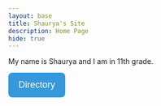 ```yaml
---
layout: base
title: Shaurya's Site
description: Home Page
hide: true
---
```


My name is Shaurya and I am in 11th grade.

<html lang="en">

<body>
    <div class="dropdown">
        <button class="dropbtn" onclick="toggleDropdown()">Directory</button>
        <div class="dropdown-content" id="myDropdown">
            <a href="http://127.0.0.1:4100/shaurya_2025/about/">About</a>
            <a href="http://127.0.0.1:4100/shaurya_2025/README4YML.html">Readme</a>
            <a href="http://127.0.0.1:4100/shaurya_2025/blogs/">Blogs</a>
        </div>
    </div>
    <script src="script.js"></script>
</body>
</html>

<head>
  <meta charset="UTF-8">
  <meta name="viewport" content="width=device-width, initial-scale=1.0">
  <style>
    body {
      margin: 0;
      transition: background-color 1s ease; /* Smooth transition for background color */
    }
    .overlay {
      position: fixed;
      top: 0;
      left: 0;
      width: 100%;
      height: 100%;
      background-color: rgba(255, 255, 255, 0.8); /* White overlay */
      display: none; /* Hide overlay initially */
      z-index: 9998; /* Behind the loader */
      transition: opacity 1s ease; /* Smooth transition for the overlay */
    }
    .loader {
      position: fixed;
      top: 50%;
      left: 50%;
      transform: translate(-50%, -50%);
      z-index: 9999;
      display: none; /* Hide loader initially */
    }
    .dots {
      display: flex;
      justify-content: center;
      align-items: center;
      gap: 8px;
    }
    .dot {
      width: 20px; /* Size of the dots */
      height: 20px;
      border-radius: 50%;
      background-color: #4CAF50; /* Dot color */
      animation: bounce 0.6s infinite alternate; /* Bounce animation */
    }
    .dot:nth-child(1) { animation-delay: 0s; }
    .dot:nth-child(2) { animation-delay: 0.2s; }
    .dot:nth-child(3) { animation-delay: 0.4s; }
    @keyframes bounce {
      0% { transform: translateY(0); }
      100% { transform: translateY(-15px); }
    }
    .button-custom {
      background-color: #2b669a; /* Main theme color */
      color: white;
      border: none;
      border-radius: 5px;
      padding: 10px 20px;
      font-size: 16px;
      cursor: pointer;
      transition: background-color 0.3s ease, transform 0.3s ease;
    }
    .button-custom:hover {
      background-color: #1d4f73; /* Darker shade for hover */
      transform: scale(1.05); /* Slightly enlarges button on hover */
    }
    .button-custom:active {
      background-color: #163d59; /* Even darker on click */
      transform: scale(0.98); /* Shrinks button slightly on click */
    }
    .button-custom:focus {
      outline: none;
      box-shadow: 0 0 5px #2b669a; /* Adds a shadow on focus */
    }
    .dropdown {
      position: relative;
      display: inline-block;
    }
    .dropdown button {
      background-color: #3498db;
      color: white;
      padding: 14px 20px;
      font-size: 18px;
      border: none;
      border-radius: 8px;
      cursor: pointer;
      transition: background-color 0.3s ease;
    }
    .dropdown button:hover {
      background-color: #2980b9;
    }
    .dropdown-content {
      display: none;
      position: absolute;
      background-color: #34495e;
      min-width: 160px;
      box-shadow: 0px 8px 16px rgba(0, 0, 0, 0.2);
      border-radius: 8px;
      z-index: 1;
      opacity: 0;
      transform: translateY(10px);
      transition: opacity 0.3s ease, transform 0.3s ease;
    }
    .dropdown-content a {
      color: white;
      padding: 12px 16px;
      text-decoration: none;
      display: block;
      border-radius: 8px;
      transition: background-color 0.3s ease;
    }
    .dropdown-content a:hover {
      background-color: #1abc9c;
    }
    .dropdown:hover .dropdown-content {
      display: block;
      opacity: 1;
      transform: translateY(0);
    }
  </style>
</head>